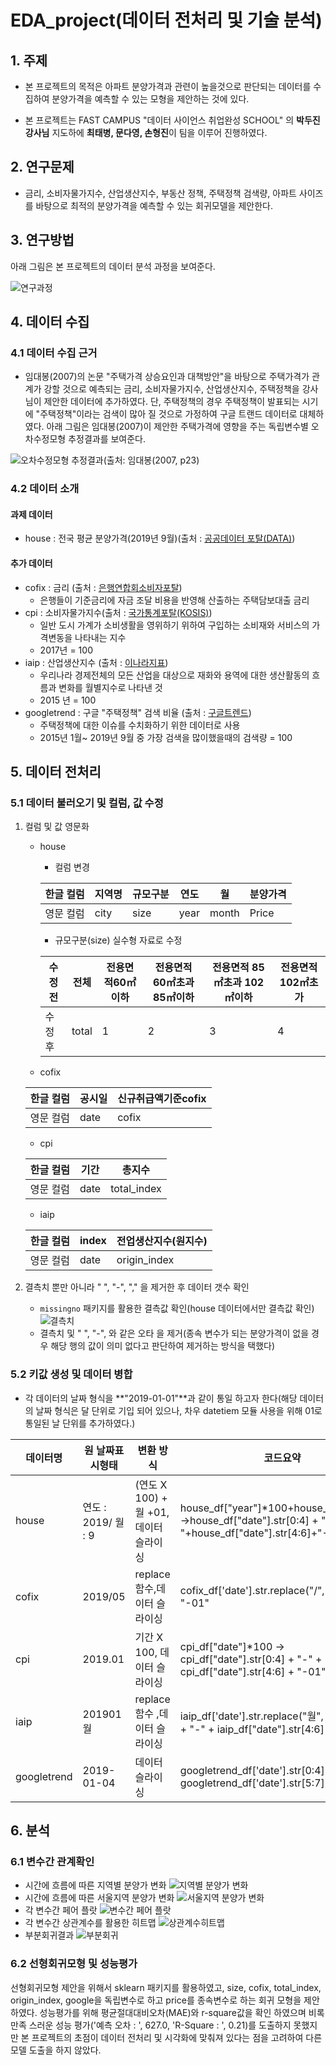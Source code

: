 # EDA_project(데이터 전처리 및 기술 분석)

## 1. 주제

- 본 프로젝트의 목적은 아파트 분양가격과 관련이 높을것으로 판단되는 데이터를 수집하여 분양가격을 예측할 수 있는 모형을 제안하는 것에 있다.

- 본 프로젝트는 FAST CAMPUS "데이터 사이언스 취업완성 SCHOOL" 의 **박두진 강사님** 지도하에 **최태병, 문다영, 손형진**이 팀을 이루어 진행하였다.

## 2. 연구문제

- 금리, 소비자물가지수, 산업생산지수, 부동산 정책, 주택정책 검색량, 아파트 사이즈를 바탕으로 최적의 분양가격을 예측할 수 있는 회귀모델을 제안한다.

## 3. 연구방법

아래 그림은 본 프로젝트의 데이터 분석 과정을 보여준다.

![연구과정](images/process.PNG)

## 4. 데이터 수집

### 4.1 데이터 수집 근거

- 임대봉(2007)의 논문 "주택가격 상승요인과 대책방안"을 바탕으로 주택가격가 관계가 강할 것으로 예측되는 금리, 소비자물가지수, 산업생산지수, 주택정책을 강사님이 제안한 데이터에 추가하였다. 단, 주택정책의 경우 주택정책이 발표되는 시기에 "주택정책"이라는 검색이 많아 질 것으로 가정하여 구글 트랜드 데이터로 대체하였다. 아래 그림은 임대봉(2007)이 제안한 주택가격에 영향을 주는 독립변수별 오차수정모형 추정결과를 보여준다.

![오차수정모형 추정결과(출처: 임대봉(2007, p23)](images/article.PNG)

### 4.2 데이터 소개

#### 과제 데이터

- house : 전국 평균 분양가격(2019년 9월)(출처 : [공공데이터 포탈(DATA)](https://www.data.go.kr/dataset/3035522/fileData.do))
  
#### 추가 데이터

- cofix : 금리  (출처 : [은행연합회소비자포탈](https://portal.kfb.or.kr/fingoods/cofix.php))
    - 은행들이 기준금리에 자금 조달 비용을 반영해 산출하는 주택담보대출 금리
- cpi : 소비자물가지수(출처 : [국가통계포탈(KOSIS)](http://kosis.kr/statHtml/statHtml.do?orgId=101&tblId=DT_1J17002&conn_path=I2))
    - 일반 도시 가계가 소비생활을 영위하기 위하여 구입하는 소비재와 서비스의 가격변동을 나타내는 지수
    - 2017년 = 100
- iaip : 산업생산지수  (출처 : [이나라지표](http://www.index.go.kr/potal/main/EachDtlPageDetail.do?idx_cd=2838))
    - 우리나라 경제전체의 모든 산업을 대상으로 재화와 용역에 대한 생산활동의 흐름과 변화를 월별지수로 나타낸 것
    - 2015 년 = 100
- googletrend : 구글 "주택정책" 검색 비율 (출처 : [구글트렌드](https://trends.google.co.kr/trends/?geo=KR))
    - 주택정책에 대한 이슈를 수치화하기 위한 데이터로 사용
    - 2015년 1월~ 2019년 9월 중 가장 검색을 많이했을때의 검색량 = 100

## 5. 데이터 전처리

### 5.1 데이터 불러오기 및 컬럼, 값 수정

1. 컬럼 및 값 영문화
    - house
        - 컬럼 변경  

         |한글 컬럼|지역명|규모구분|연도 |월    |분양가격|
         |------|-----|------|----|-----|------|
         |영문 컬럼|city|size  |year|month|Price |

        - 규모구분(size) 실수형 자료로 수정  

         |수정 전|전체|전용면적60㎡이하|전용면적 60㎡초과 85㎡이하|전용면적 85㎡초과 102㎡이하|전용면적 102㎡초가|
         |---|---|---|---|---|---|
         |수정 후|total|1|2|3|4|  


    - cofix  

     |한글 컬럼|공시일|신규취급액기준cofix|
     |---------|------|-------------------|
     |영문 컬럼|date  |cofix              |  

    - cpi  

     |한글 컬럼|기간|총지수     |
     |---------|----|-----------|
     |영문 컬럼|date|total_index|  

    - iaip  

     |한글 컬럼|index|전업생산지수(원지수)|
     |---------|-----|--------------------|
     |영문 컬럼|date |origin_index        |  
     
2. 결측치 뿐만 아니라 " ", "-", "," 을 제거한 후 데이터 갯수 확인
    - `missingno` 패키지를 활용한 결측값 확인(house 데이터에서만 결측값 확인)
     ![결측치](images/missing.png)
    - 결측치 및 " ", "-", 와 같은 오타 을 제거(종속 변수가 되는 분양가격이 없을 경우 해당 행의 값이 의미 없다고 판단하여 제거하는 방식을 택했다)

### 5.2 키값 생성 및 데이터 병합

- 각 데이터의 날짜 형식을 **"2019-01-01"**과 같이 통일 하고자 한다(해당 데이터의 날짜 형식은 달 단위로 기입 되어 있으나, 차우 datetiem 모듈 사용을 위해 01로 통일된 날 단위를 추가하였다.)

|데이터명   |원 날짜표시형태      |변환 방식                              |코드요약|
|-----------|---------------------|---------------------------------------|--------|
|house      | 연도 : 2019/ 월 : 9 | (연도 X 100) + 월 +01, 데이터 슬라이싱|house_df["year"]*100+house_df["month"] ->house_df["date"].str[0:4] + "-"+house_df["date"].str[4:6]+"-01"|
|cofix      | 2019/05             | replace 함수,데이터 슬라이싱          |cofix_df['date'].str.replace("/", "-") + "-01"|
|cpi        | 2019.01             | 기간 X 100, 데이터 슬라이싱           |cpi_df["date"]*100 -> cpi_df["date"].str[0:4] + "-" + cpi_df["date"].str[4:6] + "-01" |
|iaip       | 201901월            | replace 함수 ,데이터 슬라이싱         |iaip_df['date'].str.replace("월", "").str[0:4] + "-" + iaip_df["date"].str[4:6] + "-01"|
|googletrend| 2019-01-04          | 데이터 슬라이싱                       |googletrend_df['date'].str[0:4] + "-"+ googletrend_df['date'].str[5:7] + "-01"|

## 6. 분석

### 6.1 변수간 관계확인

- 시간에 흐름에 따른 지역별 분양가 변화
 ![지역별 분양가 변화](images/pricechange.png)
- 시간에 흐름에 따른 서울지역 분양가 변화
 ![서울지역 분양가 변화](images/seoulchange.png)
- 각 변수간 페어 플랏
 ![변수간 페어 플랏](images/pairplot.png)
- 각 변수간 상관계수를 활용한 히트맵
 ![상관계수히트맵](images/heatmap.png)
- 부분회귀결과
 ![부분회귀](images/partial.png)

### 6.2 선형회귀모형 및 성능평가

선형회귀모형 제안을 위해서 sklearn 패키지를 활용하였고, size, cofix, total_index, origin_index, google을 독립변수로 하고 price를 종속변수로 하는 회귀 모형을 제안하였다. 성능평가를 위해 평균절대대비오차(MAE)와  r-square값을 확인 하였으며 비록 만족 스러운 성능 평가('예측 오차 : ', 627.0, 'R-Square : ', 0.21)를 도출하지 못했지만 본 프로젝트의 초점이 데이터 전처리 및 시각화에 맞춰져 있다는 점을 고려하여 다른 모델 도출을 하지 않았다.

